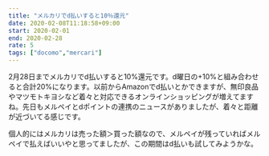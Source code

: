 ```yaml
---
title: "メルカリでd払いすると10％還元"
date: 2020-02-08T11:18:58+09:00
start: 2020-02-01
end: 2020-02-28
rate: 5
tags: ["docomo","mercari"]
---
```


2月28日までメルカリでd払いすると10%還元です。d曜日の+10%と組み合わせると合計20%になります。以前からAmazonでd払いとかできますが、無印良品やマツモトキヨシなど着々と対応できるオンラインショッピングが増えてますね。先日もメルペイとdポイントの連携のニュースがありましたが、着々と距離が近づいてる感じです。

個人的にはメルカリは売った額＞買った額なので、メルペイが残っていればメルペイで払えばいいやと思ってましたが、この期間はd払いも試してみようかな。

